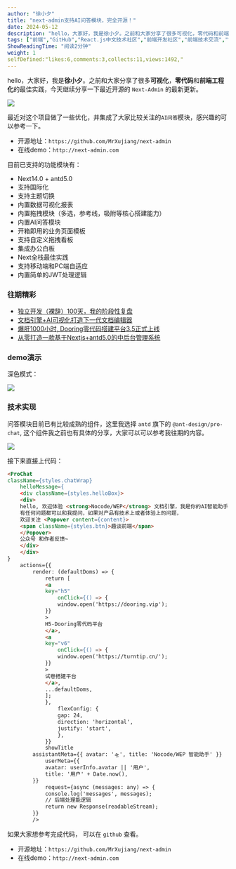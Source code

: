 ```yaml
---
author: "徐小夕"
title: "next-admin支持AI问答模块，完全开源！"
date: 2024-05-12
description: "hello，大家好，我是徐小夕。之前和大家分享了很多可视化，零代码和前端工程化的最佳实践，今天继续分享一下最近开源的 Next-Admin 的最新更新。 最近对这个项目做了一些优化，并集成了大家比较关"
tags: ["前端","GitHub","React.js中文技术社区","前端开发社区","前端技术交流","前端框架教程","JavaScript 学习资源","CSS 技巧与最佳实践","HTML5 最新动态","前端工程师职业发展","开源前端项目","前端技术趋势"]
ShowReadingTime: "阅读2分钟"
weight: 1
selfDefined:"likes:6,comments:3,collects:11,views:1492,"
---
```

hello，大家好，我是**徐小夕**。之前和大家分享了很多**可视化**，**零代码**和**前端工程化**的最佳实践，今天继续分享一下最近开源的 `Next-Admin` 的最新更新。

![](/images/jueJin/9cf079e850e141f.png)

最近对这个项目做了一些优化，并集成了大家比较关注的`AI问答`模块，感兴趣的可以参考一下。

*   开源地址：`https://github.com/MrXujiang/next-admin`
*   在线demo：`http://next-admin.com`

目前已支持的功能模块有：

*   Next14.0 + antd5.0
*   支持国际化
*   支持主题切换
*   内置数据可视化报表
*   内置拖拽模块（多选，参考线，吸附等核心搭建能力）
*   内置AI问答模块
*   开箱即用的业务页面模板
*   支持自定义拖拽看板
*   集成办公白板
*   Next全栈最佳实践
*   支持移动端和PC端自适应
*   内置简单的JWT处理逻辑

### 往期精彩

*   [独立开发（裸辞）100天，我的阶段性复盘](https://juejin.cn/post/7360493040135651366 "https://juejin.cn/post/7360493040135651366")
*   [文档引擎+AI可视化打造下一代文档编辑器](https://juejin.cn/post/7359461815393845275 "https://juejin.cn/post/7359461815393845275")
*   [爆肝1000小时, Dooring零代码搭建平台3.5正式上线](https://juejin.cn/post/7325132202970447881 "https://juejin.cn/post/7325132202970447881")
*   [从零打造一款基于Nextjs+antd5.0的中后台管理系统](https://juejin.cn/post/7351321257755672602 "https://juejin.cn/post/7351321257755672602")

### demo演示

深色模式：

![](/images/jueJin/cf53ea477e3244c.png)

### 技术实现

问答模块目前已有比较成熟的组件，这里我选择 `antd` 旗下的 `@ant-design/pro-chat`, 这个组件我之前也有具体的分享，大家可以可以参考我往期的内容。

![](/images/jueJin/bd02a178c9ea4ff.png)

接下来直接上代码：

```html
<ProChat
className={styles.chatWrap}
    helloMessage={
    <div className={styles.helloBox}>
    <div>
    hello, 欢迎体验 <strong>Nocode/WEP</strong> 文档引擎，我是你的AI智能助手，
    有任何问题都可以和我提问，如果对产品有技术上或者体验上的问题，
    欢迎关注 <Popover content={content}>
    <span className={styles.btn}>趣谈前端</span>
    </Popover>
    公众号 和作者反馈~
    </div>
    </div>
}
    actions={{
        render: (defaultDoms) => {
            return [
            <a
            key="h5"
                onClick={() => {
                window.open('https://dooring.vip');
            }}
            >
            H5-Dooring零代码平台
            </a>,
            <a
            key="v6"
                onClick={() => {
                window.open('https://turntip.cn/');
            }}
            >
            试卷搭建平台
            </a>,
            ...defaultDoms,
            ];
            },
                flexConfig: {
                gap: 24,
                direction: 'horizontal',
                justify: 'start',
                },
            }}
            showTitle
        assistantMeta={{ avatar: '🛸', title: 'Nocode/WEP 智能助手' }}
            userMeta={{
            avatar: userInfo.avatar || '用户',
            title: '用户' + Date.now(),
        }}
            request={async (messages: any) => {
            console.log('messages', messages);
            // 后端处理能逻辑
            return new Response(readableStream);
        }}
        />
```

如果大家想参考完成代码， 可以在 `github` 查看。

*   开源地址：`https://github.com/MrXujiang/next-admin`
*   在线demo：`http://next-admin.com`
